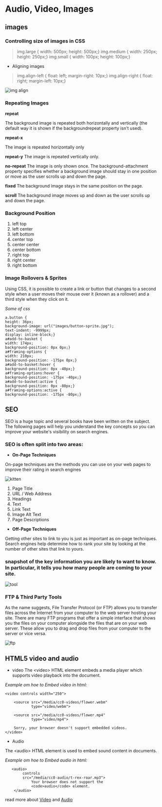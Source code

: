 # Audio, Video, Images
## images
### Controlling size of images in CSS

>img.large { width: 500px; height: 500px;}
>img.medium { width: 250px; height: 250px;}
>img.small { width: 100px; height: 100px;}

* Aligning images

>img.align-left { float: left; margin-right: 10px;}
>img.align-right { float: right; margin-left: 10px;}

![img align](img_align.png)

### Repeating Images 

**repeat**

The background image is
repeated both horizontally and
vertically (the default way it
is shown if the backgroundrepeat
property isn't used).

**repeat-x**

The image is repeated horizontally only

**repeat-y**
The image is repeated vertically
only.

**no-repeat**
The image is only shown once.
The background-attachment
property specifies whether a
background image should stay in
one position or move as the user
scrolls up and down the page. 

**fixed**
The background image stays in
the same position on the page.

**scroll**
The background image moves
up and down as the user scrolls
up and down the page.

### Background Position
1. left top
2. left center
3. left bottom
4. center top
5. center center
6. center bottom
7. right top
8. right center
9. right bottom


### Image Rollovers & Sprites

Using CSS, it is possible to create
a link or button that changes to a
second style when a user moves
their mouse over it (known as a
rollover) and a third style when
they click on it.

*Some of css*

```
a.button {
height: 36px;
background-image: url("images/button-sprite.jpg");
text-indent: -9999px;
display: inline-block;}
a#add-to-basket {
width: 174px;
background-position: 0px 0px;}
a#framing-options {
width: 210px;
background-position: -175px 0px;}
a#add-to-basket:hover {
background-position: 0px -40px;}
a#framing-options:hover {
background-position: -175px -40px;}
a#add-to-basket:active {
background-position: 0px -80px;}
a#framing-options:active {
background-position: -175px -80px;}
```

## SEO
SEO is a huge topic and several books have been written on the subject.
The following pages will help you understand the key concepts so you can
improve your website's visibility on search engines.

### SEO is often split into two areas:

* **On-Page Techniques**

On-page techniques are the
methods you can use on your
web pages to improve their
rating in search engines

![kitten](kitten.png)

1.  Page Title
2. URL / Web Address
3. Headings
4. Text
5. Link Text
6. Image Alt Text
7. Page Descriptions



* **Off-Page Techniques**

Getting other sites to link to you
is just as important as on-page
techniques. Search engines help
determine how to rank your
site by looking at the number of
other sites that link to yours.


### snapshot of the key information you are likely to want to know. In particular, it tells you how many people are coming to your site.

![tool](tool.png)

### FTP & Third Party Tools
As the name suggests, File
Transfer Protocol (or FTP) allows
you to transfer files across the
Internet from your computer to
the web server hosting your site.
There are many FTP programs
that offer a simple interface
that shows you the files on your
computer alongside the files that
are on your web server. These
allow you to drag and drop
files from your computer to the
server or vice versa.


![ftp](ftp.png)

## HTML5 video and audio

* video
The \<video> HTML element embeds a media player which supports video playback into the document.

*Example om hoe to Embed video in html:*

```
<video controls width="250">

    <source src="/media/cc0-videos/flower.webm"
            type="video/webm">

    <source src="/media/cc0-videos/flower.mp4"
            type="video/mp4">

    Sorry, your browser doesn't support embedded videos.
</video>
```

* Audio 

The \<audio> HTML element is used to embed sound content in documents.

*Example om hoe to Embed audio in html:*


```
   <audio>
        controls
        src="/media/cc0-audio/t-rex-roar.mp3">
            Your browser does not support the
            <code>audio</code> element.
    </audio>

```

read more about [Video](https://developer.mozilla.org/en-US/docs/Web/HTML/Element/video) and [Audio](https://developer.mozilla.org/en-US/docs/Web/HTML/Element/audio)

